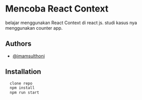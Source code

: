 
# Mencoba React Context

belajar menggunakan React Context di react js. studi kasus nya menggunakan counter app.

## Authors

- [@imamsulthoni](https://github.com/mamsul)


## Installation

```bash
  clone repo
  npm install
  npm run start
```
    